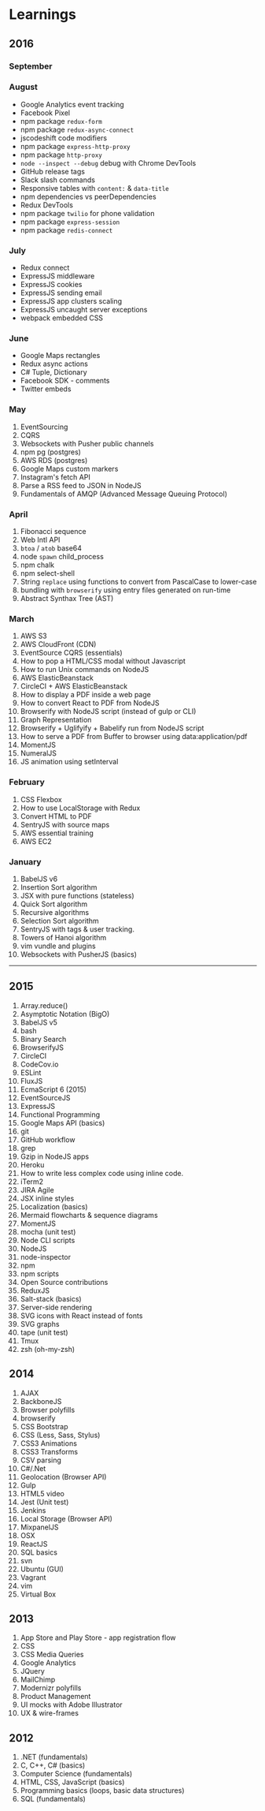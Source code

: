 # Learnings

## 2016

### September

### August
- Google Analytics event tracking
- Facebook Pixel
-  npm package `redux-form`
- npm package `redux-async-connect`
- jscodeshift code modifiers
- npm package `express-http-proxy`
- npm package `http-proxy`
- `node --inspect --debug` debug with Chrome DevTools
- GitHub release tags
- Slack slash commands
- Responsive tables with `content:` & `data-title`
- npm dependencies vs peerDependencies
- Redux DevTools
- npm package `twilio` for phone validation
- npm package `express-session`
- npm package `redis-connect`


### July
- Redux connect
- ExpressJS middleware
- ExpressJS cookies
- ExpressJS sending email
- ExpressJS app clusters scaling
- ExpressJS uncaught server exceptions
- webpack embedded CSS

### June

- Google Maps rectangles
- Redux async actions
- C# Tuple, Dictionary
- Facebook SDK - comments
- Twitter embeds

### May

1. EventSourcing
2. CQRS
3. Websockets with Pusher public channels
4. npm pg (postgres)
5. AWS RDS (postgres)
6. Google Maps custom markers
7. Instagram's fetch API
8. Parse a RSS feed to JSON in NodeJS
9. Fundamentals of AMQP (Advanced Message Queuing Protocol)

### April

1. Fibonacci sequence
2. Web Intl API
3. `btoa` / `atob` base64
4. node `spawn` child_process
5. npm chalk
6. npm select-shell
7. String `replace` using functions to convert from PascalCase to lower-case
8. bundling with `browserify` using entry files generated on run-time
9. Abstract Synthax Tree (AST)


### March

1. AWS S3
1. AWS CloudFront (CDN)
1. EventSource CQRS (essentials)
1. How to pop a HTML/CSS modal without Javascript
1. How to run Unix commands on NodeJS
1. AWS ElasticBeanstack
1. CircleCI + AWS ElasticBeanstack
1. How to display a PDF inside a web page
1. How to convert React to PDF from NodeJS
1. Browserify with NodeJS script (instead of gulp or CLI)
1. Graph Representation
1. Browserify + Uglifyify + Babelify run from NodeJS script
1. How to serve a PDF from Buffer to browser using data:application/pdf
1. MomentJS
1. NumeralJS
1. JS animation using setInterval

### February

1. CSS Flexbox
1. How to use LocalStorage with Redux
1. Convert HTML to PDF
1. SentryJS with source maps
1. AWS essential training
1. AWS EC2


### January

1. BabelJS v6
1. Insertion Sort algorithm
1. JSX with pure functions (stateless)
1. Quick Sort algorithm
1. Recursive algorithms
1. Selection Sort algorithm
1. SentryJS with tags & user tracking.
1. Towers of Hanoi algorithm
1. vim vundle and plugins
1. Websockets with PusherJS (basics)

---

## 2015

1. Array.reduce()
1. Asymptotic Notation (BigO)
1. BabelJS v5
1. bash
1. Binary Search
1. BrowserifyJS
1. CircleCI
1. CodeCov.io
1. ESLint
1. FluxJS
1. EcmaScript 6 (2015)
1. EventSourceJS
1. ExpressJS
1. Functional Programming
1. Google Maps API (basics)
1. git
1. GitHub workflow
1. grep
1. Gzip in NodeJS apps
1. Heroku
1. How to write less complex code using inline code.
1. iTerm2
1. JIRA Agile
1. JSX inline styles
1. Localization (basics)
1. Mermaid flowcharts & sequence diagrams
1. MomentJS
1. mocha (unit test)
1. Node CLI scripts
1. NodeJS
1. node-inspector
1. npm
1. npm scripts
1. Open Source contributions
1. ReduxJS
1. Salt-stack (basics)
1. Server-side rendering
1. SVG icons with React instead of fonts
1. SVG graphs
1. tape (unit test)
1. Tmux
1. zsh (oh-my-zsh)

## 2014

1. AJAX
1. BackboneJS
1. Browser polyfills
2. browserify
1. CSS Bootstrap
1. CSS (Less, Sass, Stylus)
1. CSS3 Animations
1. CSS3 Transforms
1. CSV parsing 
1. C#/.Net
1. Geolocation (Browser API)
1. Gulp
1. HTML5 video
1. Jest (Unit test)
1. Jenkins
1. Local Storage (Browser API)
1. MixpanelJS
1. OSX
1. ReactJS
1. SQL basics
1. svn
1. Ubuntu (GUI)
1. Vagrant
1. vim
1. Virtual Box

## 2013

1. App Store and Play Store - app registration flow
1. CSS
1. CSS Media Queries
1. Google Analytics
1. JQuery
1. MailChimp
1. Modernizr polyfills
1. Product Management
1. UI mocks with Adobe Illustrator
1. UX & wire-frames 

## 2012

1. .NET (fundamentals)
1. C, C++, C# (basics)
1. Computer Science (fundamentals)
1. HTML, CSS, JavaScript (basics)
1. Programming basics (loops, basic data structures)
1. SQL (fundamentals)
